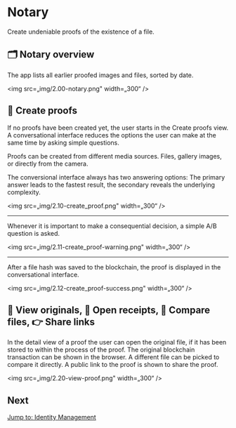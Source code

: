 # Notary
Create undeniable proofs of the existence of a file.

## 🗂  Notary overview
The app lists all earlier proofed images and files, sorted by date.

<img src=„img/2.00-notary.png" width=„300“ />


## 📃  Create proofs
If no proofs have been created yet, the user starts in the Create proofs view. A conversational interface reduces the options the user can make at the same time by asking simple questions. 

Proofs can be created from different media sources. Files, gallery images, or directly from the camera.

The conversional interface always has two answering options: The primary answer leads to the fastest result, the secondary reveals the underlying complexity.

<img src=„img/2.10-create_proof.png" width=„300“ />

---

Whenever it is important to make a consequential decision, a simple A/B question is asked.

<img src=„img/2.11-create_proof-warning.png" width=„300“ />

---

After a file hash was saved to the blockchain, the proof is displayed in the conversational interface.

<img src=„img/2.12-create_proof-success.png" width=„300“ />



## 👀  View originals, 📄  Open receipts, 👐  Compare files, 👉  Share links 
In the detail view of a proof the user can open the original file, if it has been stored to within the process of the proof. The original blockchain transaction can be shown in the browser.  A different file can be picked to compare it directly.
A public link to the proof is shown to share the proof.

<img src=„img/2.20-view-proof.png" width=„300“ />



## Next
[Jump to: Identity Management](identity-management.md)
